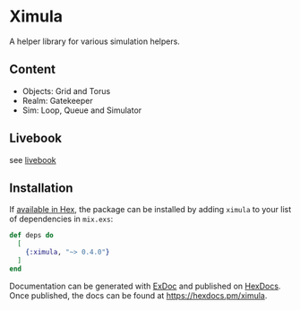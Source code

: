 # Ximula

A helper library for various simulation helpers.

## Content

* Objects: Grid and Torus
* Realm: Gatekeeper
* Sim: Loop, Queue and Simulator

## Livebook

see [livebook](livebooks/sim.livemd)

## Installation

If [available in Hex](https://hex.pm/docs/publish), the package can be installed
by adding `ximula` to your list of dependencies in `mix.exs`:

```elixir
def deps do
  [
    {:ximula, "~> 0.4.0"}
  ]
end
```

Documentation can be generated with [ExDoc](https://github.com/elixir-lang/ex_doc)
and published on [HexDocs](https://hexdocs.pm). Once published, the docs can
be found at <https://hexdocs.pm/ximula>.
